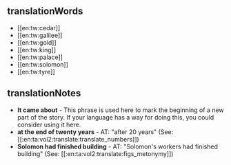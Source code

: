 ## translationWords

* [[en:tw:cedar]]
* [[en:tw:galilee]]
* [[en:tw:gold]]
* [[en:tw:king]]
* [[en:tw:palace]]
* [[en:tw:solomon]]
* [[en:tw:tyre]]

## translationNotes

* **It came about** - This phrase is used here to mark the beginning of a new part of the story. If your language has a way for doing this, you could consider using it here.
* **at the end of twenty years** - AT: "after 20 years" (See: [[:en:ta:vol2:translate:translate_numbers]])
* **Solomon had finished building** - AT: "Solomon's workers had finished building" (See: [[:en:ta:vol2:translate:figs_metonymy]])

